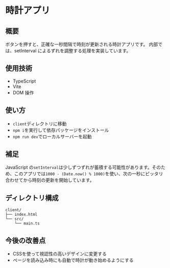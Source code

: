 # 時計アプリ

## 概要

ボタンを押すと、正確な一秒間隔で時刻が更新される時計アプリです。
内部では、setInterval によるずれを調整する処理を実装しています。

## 使用技術

- TypeScript
- Vite
- DOM 操作

## 使い方

- `client`ディレクトリに移動
- `npm i`を実行して依存パッケージをインストール
- `npm run dev`でローカルサーバーを起動

## 補足
JavaScript の`setInterval`は少しずつずれが蓄積する可能性があります。そのため、このアプリでは`1000 - (Date.now() % 1000)`を使い、次の一秒にピッタリ合わせてから時刻の更新を開始しています。

## ディレクトリ構成

```
client/
├── index.html
└── src/
    └── main.ts
```

## 今後の改善点

- CSSを使って視認性の高いデザインに変更する
- ページを読み込み時にも自動で時計が動き始めるようにする
